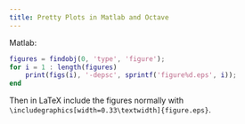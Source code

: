 ```yaml
---
title: Pretty Plots in Matlab and Octave
---
```


<!--[[University]]-->
<!--[[Programming]]-->

Matlab:
```matlab
figures = findobj(0, 'type', 'figure');
for i = 1 : length(figures)
    print(figs(i), '-depsc', sprintf('figure%d.eps', i));
end
```
Then in LaTeX include the figures normally with `\includegraphics[width=0.33\textwidth]{figure.eps}`.